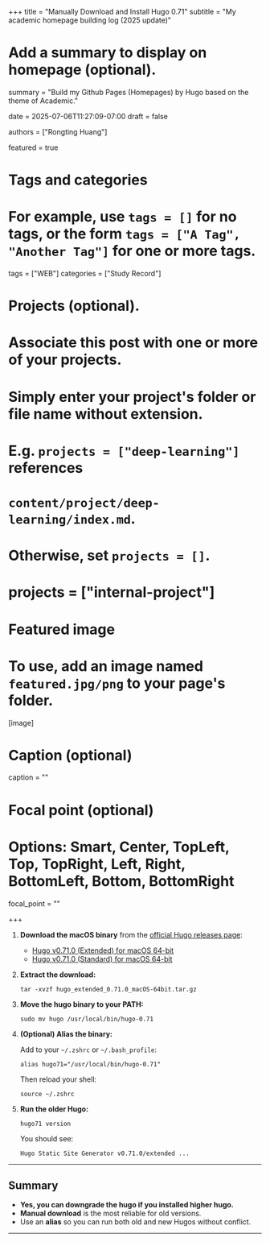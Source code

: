 +++
title = "Manually Download and Install Hugo 0.71"
subtitle = "My academic homepage building log (2025 update)"

# Add a summary to display on homepage (optional).
summary = "Build my Github Pages (Homepages) by Hugo based on the theme of Academic."

date = 2025-07-06T11:27:09-07:00
draft = false

authors = ["Rongting Huang"]

featured = true

# Tags and categories
# For example, use `tags = []` for no tags, or the form `tags = ["A Tag", "Another Tag"]` for one or more tags.
tags = ["WEB"]
categories = ["Study Record"]

# Projects (optional).
#   Associate this post with one or more of your projects.
#   Simply enter your project's folder or file name without extension.
#   E.g. `projects = ["deep-learning"]` references 
#   `content/project/deep-learning/index.md`.
#   Otherwise, set `projects = []`.
# projects = ["internal-project"]

# Featured image
# To use, add an image named `featured.jpg/png` to your page's folder. 
[image]
  # Caption (optional)
  caption = ""

  # Focal point (optional)
  # Options: Smart, Center, TopLeft, Top, TopRight, Left, Right, BottomLeft, Bottom, BottomRight
  focal_point = ""

+++

1. **Download the macOS binary** from the [official Hugo releases page](https://github.com/gohugoio/hugo/releases/tag/v0.71.0):
    - [Hugo v0.71.0 (Extended) for macOS 64-bit](https://github.com/gohugoio/hugo/releases/download/v0.71.0/hugo_extended_0.71.0_macOS-64bit.tar.gz)
    - [Hugo v0.71.0 (Standard) for macOS 64-bit](https://github.com/gohugoio/hugo/releases/download/v0.71.0/hugo_0.71.0_macOS-64bit.tar.gz)
2. **Extract the download:**
    
    ```
    tar -xvzf hugo_extended_0.71.0_macOS-64bit.tar.gz
    
    ```
    
3. **Move the hugo binary to your PATH:**
    
    ```
    sudo mv hugo /usr/local/bin/hugo-0.71
    
    ```
    
4. **(Optional) Alias the binary:**
    
    Add to your `~/.zshrc` or `~/.bash_profile`:
    
    ```
    alias hugo71="/usr/local/bin/hugo-0.71"
    
    ```
    
    Then reload your shell:
    
    ```
    source ~/.zshrc
    
    ```
    
5. **Run the older Hugo:**
    
    ```
    hugo71 version
    
    ```
    
    You should see:
    
    ```
    Hugo Static Site Generator v0.71.0/extended ...
    
    ```


---

## **Summary**

- **Yes, you can downgrade the hugo if you installed higher hugo.**
- **Manual download** is the most reliable for old versions.
- Use an **alias** so you can run both old and new Hugos without conflict.

---

